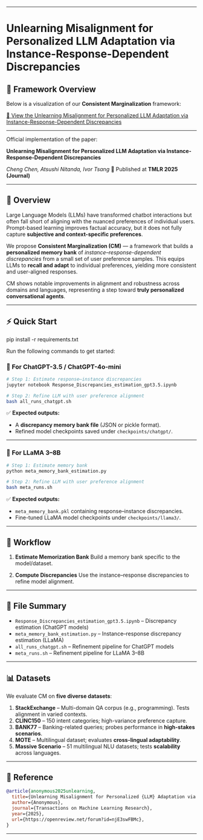 
---

# Unlearning Misalignment for Personalized LLM Adaptation via Instance-Response-Dependent Discrepancies

## 🧠 Framework Overview

Below is a visualization of our **Consistent Marginalization** framework:

[📄 View the Unlearning Misalignment for Personalized LLM Adaptation via Instance-Response-Dependent Discrepancies](unlearning.drawio.pdf)

---

Official implementation of the paper:

**Unlearning Misalignment for Personalized LLM Adaptation via Instance-Response-Dependent Discrepancies**

*Cheng Chen, Atsushi Nitanda, Ivor Tsang*
📍 Published at **TMLR 2025 (Journal)**

---

## 📖 Overview

Large Language Models (LLMs) have transformed chatbot interactions but often fall short of aligning with the nuanced preferences of individual users. Prompt-based learning improves factual accuracy, but it does not fully capture **subjective and context-specific preferences**.

We propose **Consistent Marginalization (CM)** — a framework that builds a **personalized memory bank** of *instance–response-dependent discrepancies* from a small set of user preference samples. This equips LLMs to **recall and adapt** to individual preferences, yielding more consistent and user-aligned responses.

CM shows notable improvements in alignment and robustness across domains and languages, representing a step toward **truly personalized conversational agents**.

---

## ⚡ Quick Start

pip install -r requirements.txt

Run the following commands to get started:

### 🔹 For ChatGPT-3.5 / ChatGPT-4o-mini

```bash
# Step 1: Estimate response–instance discrepancies
jupyter notebook Response_Discrepancies_estimation_gpt3.5.ipynb

# Step 2: Refine LLM with user preference alignment
bash all_runs_chatgpt.sh
```

✅ **Expected outputs:**

* A **discrepancy memory bank file** (JSON or pickle format).
* Refined model checkpoints saved under `checkpoints/chatgpt/`.

---

### 🔹 For LLaMA 3–8B

```bash
# Step 1: Estimate memory bank
python meta_memory_bank_estimation.py

# Step 2: Refine LLM with user preference alignment
bash meta_runs.sh
```

✅ **Expected outputs:**

* `meta_memory_bank.pkl` containing response–instance discrepancies.
* Fine-tuned LLaMA model checkpoints under `checkpoints/llama3/`.

---

## 🔑 Workflow

1. **Estimate Memorization Bank**
   Build a memory bank specific to the model/dataset.

2. **Compute Discrepancies**
   Use the instance–response discrepancies to refine model alignment.

---

## 📂 File Summary

* `Response_Discrepancies_estimation_gpt3.5.ipynb` – Discrepancy estimation (ChatGPT models)
* `meta_memory_bank_estimation.py` – Instance–response discrepancy estimation (LLaMA)
* `all_runs_chatgpt.sh` – Refinement pipeline for ChatGPT models
* `meta_runs.sh` – Refinement pipeline for LLaMA 3–8B

---

## 📊 Datasets

We evaluate CM on **five diverse datasets**:

1. **StackExchange** – Multi-domain QA corpus (e.g., programming). Tests alignment in varied contexts.
2. **CLINC150** – 150 intent categories; high-variance preference capture.
3. **BANK77** – Banking-related queries; probes performance in **high-stakes scenarios**.
4. **MOTE** – Multilingual dataset; evaluates **cross-lingual adaptability**.
5. **Massive Scenario** – 51 multilingual NLU datasets; tests **scalability** across languages.

---

## 📒 Reference

```bibtex
@article{anonymous2025unlearning,
  title={Unlearning Misalignment for Personalized {LLM} Adaptation via Instance-Response-Dependent Discrepancies},
  author={Anonymous},
  journal={Transactions on Machine Learning Research},
  year={2025},
  url={https://openreview.net/forum?id=njE3swFBMc},
}
```

---
